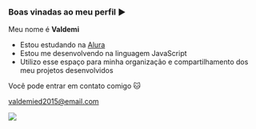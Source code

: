 ### Boas vinadas ao meu perfil ▶️

Meu nome é **Valdemi**

 


- Estou estudando na [Alura](https://www.alura.com.br/)
- Estou me desenvolvendo na linguagem JavaScript
- Utilizo esse espaço para minha organização e compartilhamento dos meu projetos desenvolvidos

Você pode entrar em contato comigo 🐱

valdemied2015@email.com

![](https://media1.tenor.com/m/KmHyHfSYyY0AAAAC/good-morning-images-new-2023.gif)
